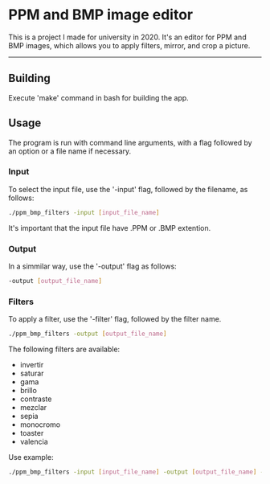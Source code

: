 # PPM and BMP image editor
This is a project I made for university in 2020. It's an editor for PPM and BMP images, which allows you to apply filters, mirror, and crop a picture.

---

## Building
Execute 'make' command in bash for building the app.

## Usage
The program is run with command line arguments, with a flag followed by an option or a file name if necessary.

### Input
To select the input file, use the '-input' flag, followed by the filename, as follows:

```bash
./ppm_bmp_filters -input [input_file_name]
```

It's important that the input file have .PPM or .BMP extention.

### Output
In a simmilar way, use the '-output' flag as follows:

```bash
-output [output_file_name]
```

### Filters
To apply a filter, use the '-filter' flag, followed by the filter name.

```bash
./ppm_bmp_filters -output [output_file_name]
```

The following filters are available:
- invertir
- saturar
- gama
- brillo
- contraste
- mezclar
- sepia
- monocromo
- toaster
- valencia

Use example:

```bash
./ppm_bmp_filters -input [input_file_name] -output [output_file_name] -filter [filter_name]
```
